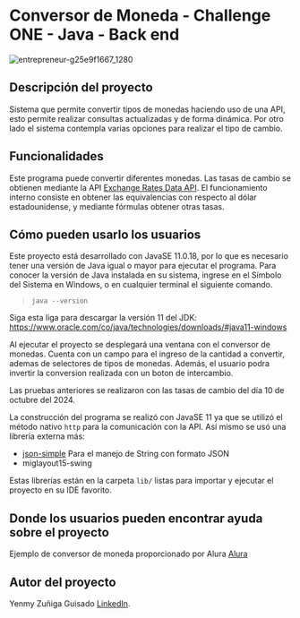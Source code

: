 # Conversor de Moneda - Challenge ONE - Java - Back end

![entrepreneur-g25e9f1667_1280](https://media.licdn.com/dms/image/D4D12AQFq9CAlVcXr3g/article-cover_image-shrink_720_1280/0/1673980988900?e=2147483647&v=beta&t=g_VjCi_pbE-J4RQRh6xAUZsWh3HQ6jVpIJaw4tEsFaE)


## Descripción del proyecto

Sistema que permite convertir tipos de monedas haciendo uso de una API, esto permite realizar consultas actualizadas y de forma dinámica. Por otro lado el sistema contempla varias opciones para realizar el tipo de cambio.

## Funcionalidades

Este programa puede convertir diferentes monedas. Las tasas de cambio se obtienen mediante la API [Exchange Rates Data API](https://apilayer.com/marketplace/exchangerates_data-api). El funcionamiento interno consiste en obtener las equivalencias con respecto al dólar estadounidense, y mediante fórmulas obtener otras tasas.

## Cómo pueden usarlo los usuarios

Este proyecto está desarrollado con JavaSE 11.0.18, por lo que es necesario tener una versión de Java igual o mayor para ejecutar el programa. Para conocer la versión de Java instalada en su sistema, ingrese en el Símbolo del Sistema en Windows, o en cualquier terminal el siguiente comando.

>~~~
> java --version
>~~~

Siga esta liga para descargar la versión 11 del JDK: https://www.oracle.com/co/java/technologies/downloads/#java11-windows

Al ejecutar el proyecto se desplegará una ventana con el conversor de monedas. Cuenta con un campo para el ingreso de la cantidad a convertir, ademas de selectores de tipos de monedas.
Además, el usuario podra invertir la conversion realizada con un boton de intercambio.

Las pruebas anteriores se realizaron con las tasas de cambio del día 10 de octubre del 2024.

La construcción del programa se realizó con JavaSE 11 ya que se utilizó el método nativo `http` para la comunicación con la API. Así mismo se usó una librería externa más:

* [json-simple](https://code.google.com/archive/p/json-simple/) Para el manejo de String con formato JSON
* miglayout15-swing

Estas librerías están en la carpeta `lib/` listas para importar y ejecutar el proyecto en su IDE favorito.

## Donde los usuarios pueden encontrar ayuda sobre el proyecto

Ejemplo de conversor de moneda proporcionado por Alura [Alura](https://www.aluracursos.com/challenges/oracle-one-back-end/conversordemoneda/sprint01)

## Autor del proyecto

Yenmy Zuñiga Guisado [LinkedIn](https://www.linkedin.com/in/yenmy-zu%C3%B1iga-guisado-8258a643/?originalSubdomain=pe).

